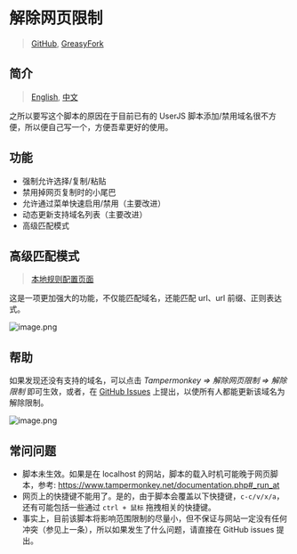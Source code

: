 # 解除网页限制

> [GitHub](https://github.com/rxliuli/userjs/blob/master/src/UnblockWebRestrictions/), [GreasyFork](https://greasyfork.org/zh-CN/scripts/391193)

## 简介

> [English](https://github.com/rxliuli/userjs/blob/master/src/UnblockWebRestrictions/README.md), [中文](https://github.com/rxliuli/userjs/blob/master/src/UnblockWebRestrictions/README.zhCN.md)

之所以要写这个脚本的原因在于目前已有的 UserJS 脚本添加/禁用域名很不方便，所以便自己写一个，方便吾辈更好的使用。

## 功能

- 强制允许选择/复制/粘贴
- 禁用掉网页复制时的小尾巴
- 允许通过菜单快速启用/禁用（主要改进）
- 动态更新支持域名列表（主要改进）
- 高级匹配模式

## 高级匹配模式

> [本地规则配置页面](https://userjs.rxliuli.com/)

这是一项更加强大的功能，不仅能匹配域名，还能匹配 url、url 前缀、正则表达式。

![image.png](https://i.loli.net/2020/05/17/4Piwq6CbGIfx1HU.png)

## 帮助

如果发现还没有支持的域名，可以点击 _Tampermonkey => 解除网页限制 => 解除限制_ 即可生效，或者，在 [GitHub Issues](https://github.com/rxliuli/userjs/issues) 上提出，以使所有人都能更新该域名为解除限制。

![image.png](https://i.loli.net/2019/10/15/xypJIQnbtN4DuWM.png)

## 常问问题

- 脚本未生效。如果是在 localhost 的网站，脚本的载入时机可能晚于网页脚本，参考: <https://www.tampermonkey.net/documentation.php#_run_at>
- 网页上的快捷键不能用了。是的，由于脚本会覆盖以下快捷键，`c-c/v/x/a`，还有可能包括一些通过 `ctrl + 鼠标` 拖拽相关的快捷键。
- 事实上，目前该脚本将影响范围限制的尽量小，但不保证与网站一定没有任何冲突（参见上一条），所以如果发生了什么问题，请直接在 GitHub issues 提出。
